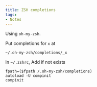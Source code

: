 ```yaml
---
title: ZSH completions
tags:
- Notes
---
```


Using `oh-my-zsh`.

Put completions for `x` at

    ~/.oh-my-zsh/completions/_x

In `~/.zshrc`, Add if not exists

    fpath=($fpath /.oh-my-zsh/completions)
    autoload -U compinit
    compinit
